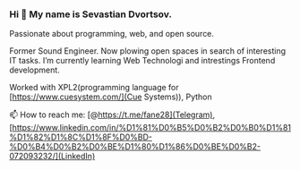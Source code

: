 ### Hi 👋 My name is Sevastian Dvortsov.

Passionate about programming, web, and open source.

Former Sound Engineer. Now plowing open spaces in search of interesting IT tasks.
I’m currently learning Web Technologi and intrestings Frontend development.

Worked with XPL2(programming language for [https://www.cuesystem.com/](Cue Systems)), Python

📫 How to reach me: [@https://t.me/fane28](Telegram), [https://www.linkedin.com/in/%D1%81%D0%B5%D0%B2%D0%B0%D1%81%D1%82%D1%8C%D1%8F%D0%BD-%D0%B4%D0%B2%D0%BE%D1%80%D1%86%D0%BE%D0%B2-072093232/](LinkedIn)
<!--
**dvortsovs/dvortsovs** is a ✨ _special_ ✨ repository because its `README.md` (this file) appears on your GitHub profile.

Here are some ideas to get you started:

- 🔭 I’m currently working on ...
- 🌱 I’m currently learning ...
- 👯 I’m looking to collaborate on ...
- 🤔 I’m looking for help with ...
- 💬 Ask me about ...
- 📫 How to reach me: ...
- 😄 Pronouns: ...
- ⚡ Fun fact: ...
-->
